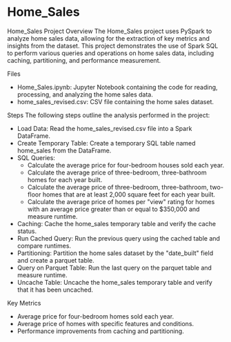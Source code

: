 # Home_Sales
Home_Sales Project
Overview
The Home_Sales project uses PySpark to analyze home sales data, allowing for the extraction of key metrics and insights from the dataset. This project demonstrates the use of Spark SQL to perform various queries and operations on home sales data, including caching, partitioning, and performance measurement.

Files
- Home_Sales.ipynb: Jupyter Notebook containing the code for reading, processing, and analyzing the home sales data.
- home_sales_revised.csv: CSV file containing the home sales dataset.

Steps
The following steps outline the analysis performed in the project:
- Load Data: Read the home_sales_revised.csv file into a Spark DataFrame.
- Create Temporary Table: Create a temporary SQL table named home_sales from the DataFrame.
- SQL Queries:
  - Calculate the average price for four-bedroom houses sold each year.
  - Calculate the average price of three-bedroom, three-bathroom homes for each year built.
  - Calculate the average price of three-bedroom, three-bathroom, two-floor homes that are at least 2,000 square feet for each year built.
  - Calculate the average price of homes per "view" rating for homes with an average price greater than or equal to $350,000 and measure runtime.
- Caching: Cache the home_sales temporary table and verify the cache status.
- Run Cached Query: Run the previous query using the cached table and compare runtimes.
- Partitioning: Partition the home sales dataset by the "date_built" field and create a parquet table.
- Query on Parquet Table: Run the last query on the parquet table and measure runtime.
- Uncache Table: Uncache the home_sales temporary table and verify that it has been uncached.

Key Metrics
- Average price for four-bedroom homes sold each year.
- Average price of homes with specific features and conditions.
- Performance improvements from caching and partitioning.

